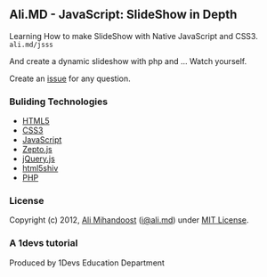 ## Ali.MD - JavaScript: SlideShow in Depth
Learning How to make SlideShow with Native JavaScript and CSS3. `ali.md/jsss`

And create a dynamic slideshow with php and ... Watch yourself.

Create an [issue](https://github.com/AliMD/JavaScript-SlideShow-in-Depth/issues/new) for any question.

### Buliding Technologies
* [HTML5](http://ali.md/wiki/html5)
* [CSS3](http://ali.md/css3ref)
* [JavaScript](http://ali.md/wiki/javascript)
* [Zepto.js](http://ali.md/zepto.js)
* [jQuery.js](http://ali.md/jquery.js)
* [html5shiv](http://ali.md/html5shiv)
* [PHP](http://ali.md/php/)

### License
Copyright (c) 2012, [Ali Mihandoost](http://ali.md/) (i@ali.md) under [MIT License](http://opensource.org/licenses/MIT).

### A 1devs tutorial
Produced by 1Devs Education Department
